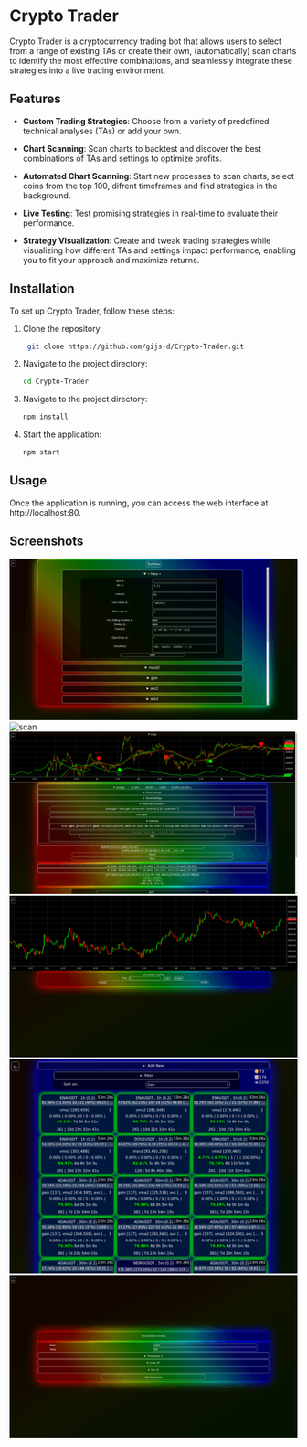 # Crypto Trader

Crypto Trader is a cryptocurrency trading bot that allows users to select from a range of existing TAs or create their own, (automatically) scan charts to identify the most effective combinations, and seamlessly integrate these strategies into a live trading environment.

## Features

-   **Custom Trading Strategies**: Choose from a variety of predefined technical analyses (TAs) or add your own.

-   **Chart Scanning**: Scan charts to backtest and discover the best combinations of TAs and settings to optimize profits.

-   **Automated Chart Scanning**: Start new processes to scan charts, select coins from the top 100, difrent timeframes and find strategies in the background.

-   **Live Testing**: Test promising strategies in real-time to evaluate their performance.

-   **Strategy Visualization**: Create and tweak trading strategies while visualizing how different TAs and settings impact performance, enabling you to fit your approach and maximize returns.

## Installation

To set up Crypto Trader, follow these steps:

1. Clone the repository:

    ```bash
     git clone https://github.com/gijs-d/Crypto-Trader.git
    ```

2. Navigate to the project directory:

    ```bash
    cd Crypto-Trader
    ```

3. Navigate to the project directory:

    ```bash
    npm install
    ```

4. Start the application:
    ```bash
    npm start
    ```

## Usage

Once the application is running, you can access the web interface at http://localhost:80.

## Screenshots

![tas](screenshots/tas.gif)
![scan](screenshots/scan.gif)
![check best](screenshots/checkBest.gif)
![fit](screenshots/fit.gif)
![live](screenshots/live.gif)
![auto scan](screenshots/autoScan.gif)
